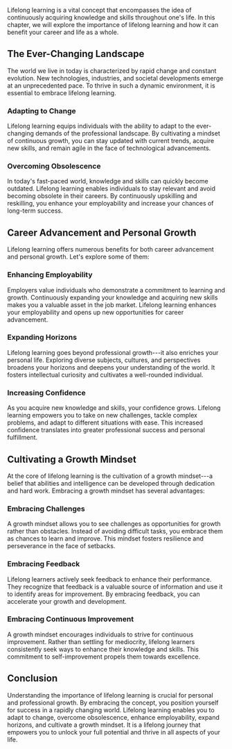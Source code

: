 
Lifelong learning is a vital concept that encompasses the idea of continuously acquiring knowledge and skills throughout one's life. In this chapter, we will explore the importance of lifelong learning and how it can benefit your career and life as a whole.

The Ever-Changing Landscape
---------------------------

The world we live in today is characterized by rapid change and constant evolution. New technologies, industries, and societal developments emerge at an unprecedented pace. To thrive in such a dynamic environment, it is essential to embrace lifelong learning.

### Adapting to Change

Lifelong learning equips individuals with the ability to adapt to the ever-changing demands of the professional landscape. By cultivating a mindset of continuous growth, you can stay updated with current trends, acquire new skills, and remain agile in the face of technological advancements.

### Overcoming Obsolescence

In today's fast-paced world, knowledge and skills can quickly become outdated. Lifelong learning enables individuals to stay relevant and avoid becoming obsolete in their careers. By continuously upskilling and reskilling, you enhance your employability and increase your chances of long-term success.

Career Advancement and Personal Growth
--------------------------------------

Lifelong learning offers numerous benefits for both career advancement and personal growth. Let's explore some of them:

### Enhancing Employability

Employers value individuals who demonstrate a commitment to learning and growth. Continuously expanding your knowledge and acquiring new skills makes you a valuable asset in the job market. Lifelong learning enhances your employability and opens up new opportunities for career advancement.

### Expanding Horizons

Lifelong learning goes beyond professional growth---it also enriches your personal life. Exploring diverse subjects, cultures, and perspectives broadens your horizons and deepens your understanding of the world. It fosters intellectual curiosity and cultivates a well-rounded individual.

### Increasing Confidence

As you acquire new knowledge and skills, your confidence grows. Lifelong learning empowers you to take on new challenges, tackle complex problems, and adapt to different situations with ease. This increased confidence translates into greater professional success and personal fulfillment.

Cultivating a Growth Mindset
----------------------------

At the core of lifelong learning is the cultivation of a growth mindset---a belief that abilities and intelligence can be developed through dedication and hard work. Embracing a growth mindset has several advantages:

### Embracing Challenges

A growth mindset allows you to see challenges as opportunities for growth rather than obstacles. Instead of avoiding difficult tasks, you embrace them as chances to learn and improve. This mindset fosters resilience and perseverance in the face of setbacks.

### Embracing Feedback

Lifelong learners actively seek feedback to enhance their performance. They recognize that feedback is a valuable source of information and use it to identify areas for improvement. By embracing feedback, you can accelerate your growth and development.

### Embracing Continuous Improvement

A growth mindset encourages individuals to strive for continuous improvement. Rather than settling for mediocrity, lifelong learners consistently seek ways to enhance their knowledge and skills. This commitment to self-improvement propels them towards excellence.

Conclusion
----------

Understanding the importance of lifelong learning is crucial for personal and professional growth. By embracing the concept, you position yourself for success in a rapidly changing world. Lifelong learning enables you to adapt to change, overcome obsolescence, enhance employability, expand horizons, and cultivate a growth mindset. It is a lifelong journey that empowers you to unlock your full potential and thrive in all aspects of your life.
